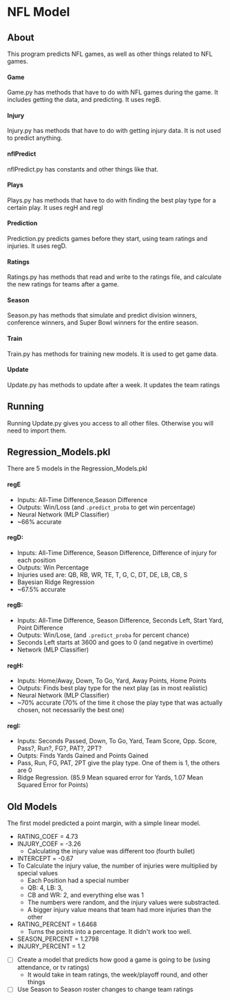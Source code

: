 # NFL Model
## About
This program predicts NFL games, as well as other things related to NFL games.
#### Game
Game.py has methods that have to do with NFL games during the game. It includes getting the data, and predicting. It uses regB. 
#### Injury
Injury.py has methods that have to do with getting injury data. It is not used to predict anything.
#### nflPredict
nflPredict.py has constants and other things like that. 
#### Plays
Plays.py has methods that have to do with finding the best play type for a certain play. It uses regH and regI
#### Prediction
Prediction.py predicts games before they start, using team ratings and injuries. It uses regD.
#### Ratings
Ratings.py has methods that read and write to the ratings file, and calculate the new ratings for teams after a game.
#### Season
Season.py has methods that simulate and predict division winners, conference winners, and Super Bowl winners for the entire season.
#### Train
Train.py has methods for training new models. It is used to get game data. 
#### Update
Update.py has methods to update after a week. It updates the team ratings

## Running
Running Update.py gives you access to all other files. Otherwise you will need to import them. 


## Regression_Models.pkl
There are 5 models in the Regression_Models.pkl
#### regE 
* Inputs: All-Time Difference,Season Difference 
* Outputs: Win/Loss (and `.predict_proba` to get win percentage)
* Neural Network (MLP Classifier)   
* ~66% accurate

#### regD:
* Inputs: All-Time Difference, Season Difference, Difference of injury for each position
* Outputs: Win Percentage
* Injuries used are: QB, RB, WR, TE, T, G, C, DT, DE, LB, CB, S
* Bayesian Ridge Regression  
* ~67.5% accurate

#### regB:
* Inputs: All-Time Difference, Season Difference, Seconds Left, Start Yard, Point Difference
* Outputs: Win/Lose, (and `.predict_proba` for percent chance)
* Seconds Left starts at 3600 and goes to 0 (and negative in overtime)
*  Network (MLP Classifier)

#### regH:
* Inputs: Home/Away, Down, To Go, Yard, Away Points, Home Points
* Outputs: Finds best play type for the next play (as in most realistic)
* Neural Network (MLP Classifier) 
* ~70% accurate (70% of the time it chose the play type that was actually chosen, not necessarily the best one)

#### regI:
* Inputs: Seconds Passed, Down, To Go, Yard, Team Score, Opp. Score, Pass?, Run?, FG?, PAT?, 2PT?
* Outpts: Finds Yards Gained and Points Gained
* Pass, Run, FG, PAT, 2PT give the play type. One of them is 1, the others are 0
* Ridge Regression. (85.9 Mean squared error for Yards, 1.07 Mean Squared Error for Points)

## Old Models
The first model predicted a point margin, with a simple linear model.
* RATING_COEF = 4.73
* INJURY_COEF = -3.26
  * Calculating the injury value was different too (fourth bullet)
* INTERCEPT = -0.67
* To Calculate the injury value, the number of injuries were multiplied by special values
  * Each Position had a special number
  * QB: 4, LB: 3,
  * CB and WR: 2, and everything else was 1
  * The numbers were random, and the injury values were substracted.
  * A bigger injury value means that team had more injuries than the other
* RATING_PERCENT = 1.6468
  * Turns the points into a percentage. It didn't work too well. 
* SEASON_PERCENT = 1.2798
* INJURY_PERCENT = 1.2

 - [ ] Create a model that predicts how good a game is going to be (using attendance, or tv ratings)
   - It would take in team ratings, the week/playoff round, and other things
 - [ ] Use Season to Season roster changes to change team ratings